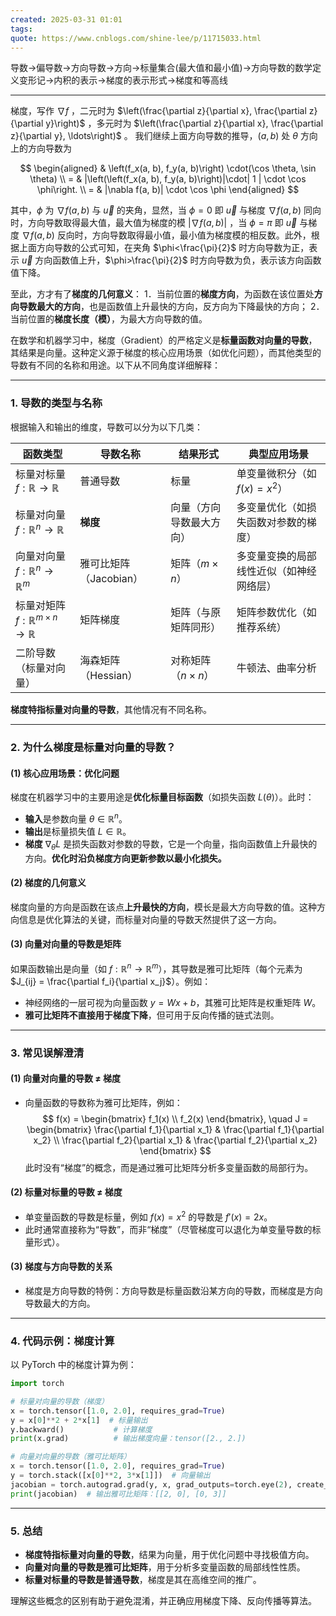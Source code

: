 ```yaml
---
created: 2025-03-31 01:01
tags: 
quote: https://www.cnblogs.com/shine-lee/p/11715033.html
---
```


导数->偏导数->方向导数->方向->标量集合(最大值和最小值)->方向导数的数学定义变形记->内积的表示->梯度的表示形式->梯度和等高线

---
梯度，写作 $\nabla f$ ，二元时为 $\left(\frac{\partial z}{\partial x}, \frac{\partial z}{\partial y}\right)$ ，多元时为 $\left(\frac{\partial z}{\partial x}, \frac{\partial z}{\partial y}, \ldots\right)$ 。
我们继续上面方向导数的推导，$(a, b)$ 处 $\theta$ 方向上的方向导数为

$$
\begin{aligned}
& \left(f_x(a, b), f_y(a, b)\right) \cdot(\cos \theta, \sin \theta) \\
= & |\left(\left(f_x(a, b), f_y(a, b)\right)|\cdot| 1 | \cdot \cos \phi\right. \\
= & |\nabla f(a, b)| \cdot \cos \phi
\end{aligned}
$$


其中，$\phi$ 为 $\nabla f(a, b)$ 与 $\vec{u}$ 的夹角，显然，当 $\phi=0$ 即 $\vec{u}$ 与梯度 $\nabla f(a, b)$ 同向时，方向导数取得最大值，最大值为梯度的模 $|\nabla f(a, b)|$ ，当 $\phi=\pi$ 即 $\vec{u}$ 与梯度 $\nabla f(a, b)$ 反向时，方向导数取得最小值，最小值为梯度模的相反数。此外，根据上面方向导数的公式可知，在夹角 $\phi<\frac{\pi}{2}$ 时方向导数为正，表示 $\vec{u}$ 方向函数值上升，$\phi>\frac{\pi}{2}$ 时方向导数为负，表示该方向函数值下降。

至此，方才有了**梯度的几何意义**：
1．当前位置的**梯度方向**，为函数在该位置处**方向导数最大的方向**，也是函数值上升最快的方向，反方向为下降最快的方向；
2．当前位置的**梯度长度（模）**，为最大方向导数的值。

在数学和机器学习中，梯度（Gradient）的严格定义是**标量函数对向量的导数**，其结果是向量。这种定义源于梯度的核心应用场景（如优化问题），而其他类型的导数有不同的名称和用途。以下从不同角度详细解释：

---

### **1. 导数的类型与名称**
根据输入和输出的维度，导数可以分为以下几类：

| **函数类型**                                           | **导数名称**        | **结果形式**             | **典型应用场景**             |
| -------------------------------------------------- | --------------- | -------------------- | ---------------------- |
| 标量对标量 $f: \mathbb{R} \to \mathbb{R}$             | 普通导数            | 标量                   | 单变量微积分（如 $f(x)=x^2$） |
| 标量对向量 $f: \mathbb{R}^n \to \mathbb{R}$           | **梯度**          | 向量（方向导数最大方向）         | 多变量优化（如损失函数对参数的梯度）     |
| 向量对向量 $f: \mathbb{R}^n \to \mathbb{R}^m$         | 雅可比矩阵（Jacobian） | 矩阵（$m \times n$）   | 多变量变换的局部线性近似（如神经网络层）   |
| 标量对矩阵 $f: \mathbb{R}^{m\times n} \to \mathbb{R}$ | 矩阵梯度            | 矩阵（与原矩阵同形）           | 矩阵参数优化（如推荐系统）          |
| 二阶导数（标量对向量）                                        | 海森矩阵（Hessian）   | 对称矩阵（$n \times n$） | 牛顿法、曲率分析               |

**梯度特指标量对向量的导数**，其他情况有不同名称。

---

### **2. 为什么梯度是标量对向量的导数？**
#### **(1) 核心应用场景：优化问题**
梯度在机器学习中的主要用途是**优化标量目标函数**（如损失函数 $L(\theta)$）。此时：
- **输入**是参数向量 $\theta \in \mathbb{R}^n$。
- **输出**是标量损失值 $L \in \mathbb{R}$。
- **梯度** $\nabla_\theta L$ 是损失函数对参数的导数，它是一个向量，指向函数值上升最快的方向。**优化时沿负梯度方向更新参数以最小化损失。**

#### **(2) 梯度的几何意义**
梯度向量的方向是函数在该点**上升最快的方向**，模长是最大方向导数的值。这种方向信息是优化算法的关键，而标量对向量的导数天然提供了这一方向。

#### **(3) 向量对向量的导数是矩阵**
如果函数输出是向量（如 $f: \mathbb{R}^n \to \mathbb{R}^m$），其导数是雅可比矩阵（每个元素为 $J_{ij} = \frac{\partial f_i}{\partial x_j}$）。例如：
- 神经网络的一层可视为向量函数 $y = Wx + b$，其雅可比矩阵是权重矩阵 $W$。
- **雅可比矩阵不直接用于梯度下降**，但可用于反向传播的链式法则。

---

### **3. 常见误解澄清**
#### **(1) 向量对向量的导数 ≠ 梯度**
- 向量函数的导数称为雅可比矩阵，例如：
  $$
  f(x) = \begin{bmatrix} f_1(x) \\ f_2(x) \end{bmatrix}, \quad
  J = \begin{bmatrix} \frac{\partial f_1}{\partial x_1} & \frac{\partial f_1}{\partial x_2} \\ \frac{\partial f_2}{\partial x_1} & \frac{\partial f_2}{\partial x_2} \end{bmatrix}
$$
  此时没有“梯度”的概念，而是通过雅可比矩阵分析多变量函数的局部行为。

#### **(2) 标量对标量的导数 ≠ 梯度**
- 单变量函数的导数是标量，例如 $f(x) = x^2$ 的导数是 $f'(x) = 2x$。
- 此时通常直接称为“导数”，而非“梯度”（尽管梯度可以退化为单变量导数的标量形式）。

#### **(3) 梯度与方向导数的关系**
- 梯度是方向导数的特例：方向导数是标量函数沿某方向的导数，而梯度是方向导数最大的方向。

---

### **4. 代码示例：梯度计算**
以 PyTorch 中的梯度计算为例：

```python
import torch

# 标量对向量的导数（梯度）
x = torch.tensor([1.0, 2.0], requires_grad=True)
y = x[0]**2 + 2*x[1]  # 标量输出
y.backward()           # 计算梯度
print(x.grad)          # 输出梯度向量：tensor([2., 2.])

# 向量对向量的导数（雅可比矩阵）
x = torch.tensor([1.0, 2.0], requires_grad=True)
y = torch.stack([x[0]**2, 3*x[1]])  # 向量输出
jacobian = torch.autograd.grad(y, x, grad_outputs=torch.eye(2), create_graph=True)
print(jacobian)  # 输出雅可比矩阵：[[2, 0], [0, 3]]
```

---

### **5. 总结**
- **梯度特指标量对向量的导数**，结果为向量，用于优化问题中寻找极值方向。
- **向量对向量的导数是雅可比矩阵**，用于分析多变量函数的局部线性性质。
- **标量对标量的导数是普通导数**，梯度是其在高维空间的推广。

理解这些概念的区别有助于避免混淆，并正确应用梯度下降、反向传播等算法。
